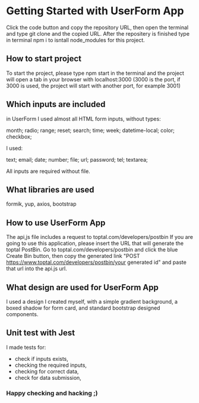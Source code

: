 # Getting Started with UserForm App

Click the code button and copy the repository URL, then open the terminal and type git clone and the copied URL. After the repositery is finished type in terminal npm i to isntall node_modules for this project.

## How to start project

To start the project, please type npm start in the terminal and the project will open a tab in your browser with localhost:3000 (3000 is the port, if 3000 is used, the project will start with another port, for example 3001)

## Which inputs are included

in UserForm I used almost all HTML form inputs, without types:

month;
radio;
range;
reset;
search;
time;
week;
datetime-local;
color;
checkbox;

I used:

text;
email;
date;
number;
file;
url;
password;
tel;
textarea;

All inputs are required without file.

## What libraries are used

formik, yup, axios, bootstrap

## How to use UserForm App

The api,js file includes a request to toptal.com/developers/postbin If you are going to use this application, please insert the URL that will generate the toptal PostBin. Go to toptal.com/developers/postbin and click the blue Create Bin button, then copy the generated link "POST https://www.toptal.com/developers/postbin/your generated id" and paste that url into the api.js url.

## What design are used for UserForm App

I used a design I created myself, with a simple gradient background, a boxed shadow for form card, and standard bootstrap designed components.

## Unit test with Jest

I made tests for:





<ul>
  <li>check if inputs exists,</li>
  <li>checking the required inputs,</li>
  <li>checking for correct data,</li>
  <li>check for data submission,</li>
</ul>

### Happy checking and hacking ;)

